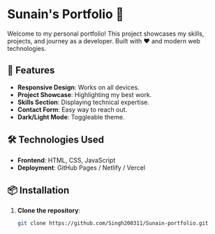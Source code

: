 # Sunain's Portfolio 🌟

Welcome to my personal portfolio! This project showcases my skills, projects, and journey as a developer. Built with ❤️ and modern web technologies.


## 🚀 Features
- **Responsive Design**: Works on all devices.
- **Project Showcase**: Highlighting my best work.
- **Skills Section**: Displaying technical expertise.
- **Contact Form**: Easy way to reach out.
- **Dark/Light Mode**: Toggleable theme.

## 🛠️ Technologies Used
- **Frontend**: HTML, CSS, JavaScript
- **Deployment**: GitHub Pages / Netlify / Vercel

## 📦 Installation
1. **Clone the repository**:
   ```bash
   git clone https://github.com/Singh200311/Sunain-portfolio.git
